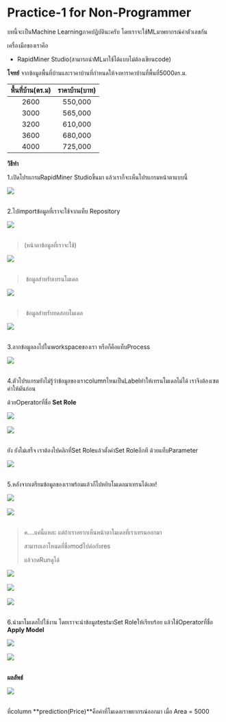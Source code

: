 # Practice-1 for Non-Programmer



บทนี้จะเป็นMachine Learningภาคปฎิบัตินะครับ โดยเราจะใช้MLมาพยากรณ์ค่าตัวเลขกัน

เครื่องมือของเราคือ

- RapidMiner Studio(สามารถนำMLมาใช้ได้แบบไม่ต้องเขียนcode)



**โจทย์** จากข้อมูลพื้นที่บ้านและราคาบ้านที่กำหนดให้จงหาราคาบ้านที่พื้นที่5000ตร.ม.



| พื้นที่บ้าน(ตร.ม) | ราคาบ้าน(บาท) |
| :----------: | :----------: |
|     2600     |   550,000    |
|     3000     |   565,000    |
|     3200     |   610,000    |
|     3600     |   680,000    |
|     4000     |   725,000    |



**วิธีทำ**

1.เปิดโปรแกรมRapidMiner Studioขึ้นมา แล้วเราก็จะเห็นโปรแกรมหน้าตาแบบนี้

<div class="img-caption">
    <img src="../img/content_images/21_linear_regression(rapid)/lr-rapid1.JPG"/><br><br>
</div>

2.ไปimportข้อมูลที่เราจะใช้จากแท็บ Repository

<div class="img-caption">
    <img src="../img/content_images/21_linear_regression(rapid)/lr-rapid2.JPG"/><br><br>
</div>

> (หน้าตาข้อมูลที่เราจะใช้)
>
<div class="img-caption">
    <img src="../img/content_images/21_linear_regression(rapid)/lr-rapid3.JPG"/><br><br>
</div>

>
> ​															  ข้อมูลสำหรับเทรนโมเดล
>

<div class="img-caption">
    <img src="../img/content_images/21_linear_regression(rapid)/lr-rapid4.JPG"/><br><br>
</div>

>
> ​															  ข้อมูลสำหรับทดสอบโมเดล

<div class="img-caption">
    <img src="../img/content_images/21_linear_regression(rapid)/lr-rapid5.JPG"/><br><br>
</div>



3.ลากข้อมูลลงไปในworkspaceของเรา หรือก็คือแท็บProcess

<div class="img-caption">
    <img src="../img/content_images/21_linear_regression(rapid)/lr-rapid6.JPG"/><br><br>
</div>



4.ตัวโปรแกรมยังไม่รู้ว่าข้อมูลของเราcolumnไหนเป็นLabelทำให้เทรนโมเดลไม่ได้ เราจึงต้องเซตค่าให้มันก่อน

ด้วยOperatorที่ชื่อ **Set Role**

<div class="img-caption">
    <img src="../img/content_images/21_linear_regression(rapid)/lr-rapid7.JPG"/><br><br>
</div>

<div class="img-caption">
    <img src="../img/content_images/21_linear_regression(rapid)/lr-rapid8.JPG"/><br><br>
</div>

ยัง ยังไม่เสร็จ เราต้องไปคลิกที่Set Roleแล้วตั้งค่าSet Roleอีกที ด้วยแท็บParameter

<div class="img-caption">
    <img src="../img/content_images/21_linear_regression(rapid)/lr-rapid9.JPG"/><br><br>
</div>



5.หลังจากเตรียมข้อมูลของเราพร้อมแล้วก็ไปหยิบโมเดลมาเทรนได้เลย!

<div class="img-caption">
    <img src="../img/content_images/21_linear_regression(rapid)/lr-rapid10.JPG"/><br><br>
</div>

<div class="img-caption">
    <img src="../img/content_images/21_linear_regression(rapid)/lr-rapid11.JPG"/><br><br>
</div>

> ค....แค่นี้แหละ แต่ถ้าเราอยากเห็นหน้าตาโมเดลที่เราเทรนออกมา 
>
> สามารถเอาโหนดที่ชื่อmodไปต่อกับres 
>
> แล้วกดRunดูได้

<div class="img-caption">
    <img src="../img/content_images/21_linear_regression(rapid)/lr-rapid12.JPG"/><br><br>
</div>

<div class="img-caption">
    <img src="../img/content_images/21_linear_regression(rapid)/lr-rapid13.JPG"/><br><br>
</div>



<div class="img-caption">
    <img src="../img/content_images/21_linear_regression(rapid)/lr-rapid14.JPG"/><br><br>
</div>



6.นำมาโมเดลไปใช้งาน โดยเราจะนำข้อมูลtestมาSet Roleให้เรียบร้อย แล้วใช้Operatorที่ชื่อ **Apply Model**

<div class="img-caption">
    <img src="../img/content_images/21_linear_regression(rapid)/lr-rapid15.JPG"/><br><br>
</div>



<div class="img-caption">
    <img src="../img/content_images/21_linear_regression(rapid)/lr-rapid16.JPG"/><br><br>
</div>



**ผลลัพธ์** 

<div class="img-caption">
    <img src="../img/content_images/21_linear_regression(rapid)/lr-rapid17.JPG"/><br><br>
</div>

ที่column **prediction(Price)**คือค่าที่โมเดลเราพยากรณ์ออกมา เมื่อ Area = 5000